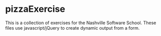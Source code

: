 pizzaExercise
=============

This is a collection of exercises for the Nashville Software School. These files use javascript/jQuery to create dynamic output from a form.